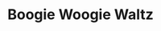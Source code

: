--- 
title: "Boogie Woogie Waltz"
publishdate: "2019-8-5T16:48:46+02:00"
src: "https://365manga.net/manga/boogie-woogie-waltz"
image: "https://data.365manga.net/images/thumbnails/6684-boogie-woogie-waltz.jpg"
description: "A collection of short stories originally published between 1974 and 1976."
---